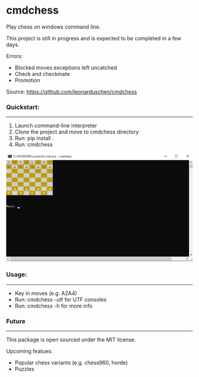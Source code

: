 # cmdchess
Play chess on windows command line.

This project is still in progress and is expected to be completed in a few days.

Errors:
- Blocked moves exceptions left uncatched
- Check and checkmate
- Promotion

Source: https://github.com/leonarduschen/cmdchess

### Quickstart:
---------------
1. Launch command-line interpreter
2. Clone the project and move to cmdchess directory
3. Run: pip install .
4. Run: cmdchess

![demo](docs/ascii.jpg?raw=true)

### Usage:
----------
- Key in moves (e.g. A2A4)
- Run: cmdchess -utf for UTF consoles
- Run: cmdchess -h for more info

### Future
----------
This package is open sourced under the MIT license.

Upcoming featues:
- Popular chess variants (e.g. chess960, horde)
- Puzzles
